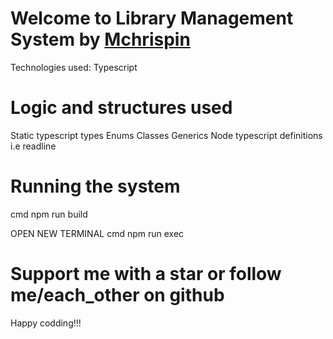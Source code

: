# Welcome to Library Management System by <a href="https://github.com/Mchiir/LMS">Mchrispin</a>

Technologies used: Typescript

# Logic and structures used

Static typescript types
Enums
Classes
Generics
Node typescript definitions i.e readline

# Running the system

cmd
npm run build

OPEN NEW TERMINAL
cmd
npm run exec

# Support me with a star or follow me/each_other on github

<prep>Happy codding!!!<prep>
